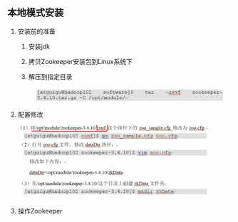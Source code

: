 ## 本地模式安装

1. 安装前的准备

   1. 安装jdk

   2. 拷贝Zookeeper安装包到Linux系统下

   3. 解压到指定目录

      ![1599116171711](06_%E6%9C%AC%E5%9C%B0%E6%A8%A1%E5%BC%8F%E5%AE%89%E8%A3%85.assets/1599116171711.png)

2. 配置修改

   ![1599116583953](06_%E6%9C%AC%E5%9C%B0%E6%A8%A1%E5%BC%8F%E5%AE%89%E8%A3%85.assets/1599116583953.png)

3. 操作Zookeeper

   

